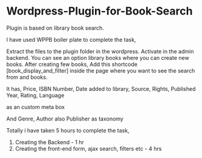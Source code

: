 # Wordpress-Plugin-for-Book-Search
Plugin is based on library book search.

I have used WPPB boiler plate to complete the task,

Extract the files to the plugin folder in the wordpress.
Activate in the admin backend.
You can see an option library books where you can create new books.
After creating few books,
Add this shortcode [book_display_and_filter] inside the page where you want to see the search from and books.

It has,
Price, 
ISBN Number, 
Date added to library, 
Source, 
Rights, 
Published Year, 
Rating, 
Language

as an custom meta box 

And Genre, Author also Publisher as taxonomy

Totally i have taken 5 hours to complete the task,
1. Creating the Backend - 1 hr
2. Creating the front-end form, ajax search, filters etc - 4 hrs
